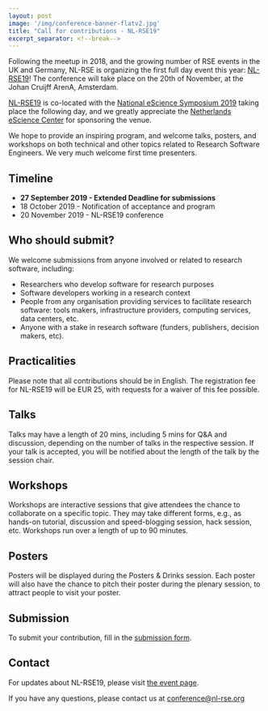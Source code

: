 ```yaml
---
layout: post
image: '/img/conference-banner-flatv2.jpg'
title: "Call for contributions - NL-RSE19"
excerpt_separator: <!--break-->
---
```


Following the meetup in 2018, and the growing number of RSE events in the UK and Germany, NL-RSE is organizing the first full day event this year: [NL-RSE19](https://nl-rse.org/events/NL-RSE19.html)! The conference will take place on the 20th of November, at the Johan Cruijff ArenA, Amsterdam.

<!--break-->

[NL-RSE19](events/NL-RSE19.html) is co-located with the [National eScience Symposium 2019](https://www.esciencesymposium2019.nl/) taking place the following day, and we greatly appreciate the [Netherlands eScience Center](https://www.esciencecenter.nl/) for sponsoring the venue.

We hope to provide an inspiring program, and welcome talks, posters, and workshops on both technical and other topics related to Research Software Engineers. We very much welcome first time presenters.

## Timeline
- **27 September 2019 - Extended Deadline for submissions**
- 18 October 2019 - Notification of acceptance and program
- 20 November 2019 - NL-RSE19 conference

## Who should submit?

We welcome submissions from anyone involved or related to research software, including:
- Researchers who develop software for research purposes
- Software developers working in a research context
- People from any organisation providing services to facilitate research software: tools makers, infrastructure providers, computing services, data centers, etc.
- Anyone with a stake in research software (funders, publishers, decision makers, etc).

## Practicalities
Please note that all contributions should be in English. 
The registration fee for NL-RSE19 will be EUR 25, with requests for a waiver of this fee possible.

## Talks
Talks may have a length of 20 mins, including 5 mins for Q&A and discussion, depending on the number of talks in the respective session. If your talk is accepted, you will be notified about the length of the talk by the session chair.

## Workshops
Workshops are interactive sessions that give attendees the chance to collaborate on a specific topic. They may take different forms, e.g., as hands-on tutorial, discussion and speed-blogging session, hack session, etc. Workshops run over a length of up to 90 minutes.

## Posters
Posters will be displayed during the Posters & Drinks session. Each poster will also have the chance to pitch their poster during the plenary session, to attract people to visit your poster.

## Submission
To submit your contribution, fill in the [submission form](https://forms.gle/FwR7hhpGkEBcqtQ98).

## Contact
For updates about NL-RSE19, please visit [the event page](https://nl-rse.org/events/NL-RSE19.html).

If you have any questions, please contact us at conference@nl-rse.org

